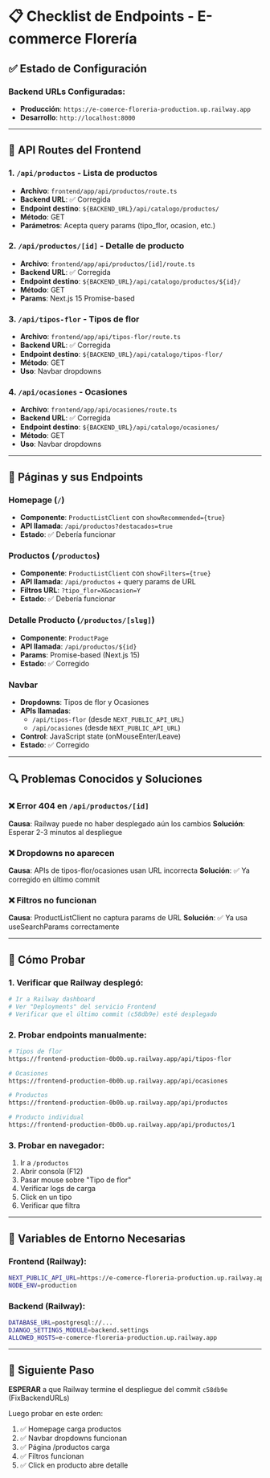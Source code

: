 # 📋 Checklist de Endpoints - E-commerce Florería

## ✅ Estado de Configuración

### Backend URLs Configuradas:
- **Producción**: `https://e-comerce-floreria-production.up.railway.app`
- **Desarrollo**: `http://localhost:8000`

---

## 🔌 API Routes del Frontend

### 1. `/api/productos` - Lista de productos
- **Archivo**: `frontend/app/api/productos/route.ts`
- **Backend URL**: ✅ Corregida
- **Endpoint destino**: `${BACKEND_URL}/api/catalogo/productos/`
- **Método**: GET
- **Parámetros**: Acepta query params (tipo_flor, ocasion, etc.)

### 2. `/api/productos/[id]` - Detalle de producto
- **Archivo**: `frontend/app/api/productos/[id]/route.ts`
- **Backend URL**: ✅ Corregida
- **Endpoint destino**: `${BACKEND_URL}/api/catalogo/productos/${id}/`
- **Método**: GET
- **Params**: Next.js 15 Promise-based

### 3. `/api/tipos-flor` - Tipos de flor
- **Archivo**: `frontend/app/api/tipos-flor/route.ts`
- **Backend URL**: ✅ Corregida
- **Endpoint destino**: `${BACKEND_URL}/api/catalogo/tipos-flor/`
- **Método**: GET
- **Uso**: Navbar dropdowns

### 4. `/api/ocasiones` - Ocasiones
- **Archivo**: `frontend/app/api/ocasiones/route.ts`
- **Backend URL**: ✅ Corregida
- **Endpoint destino**: `${BACKEND_URL}/api/catalogo/ocasiones/`
- **Método**: GET
- **Uso**: Navbar dropdowns

---

## 🎯 Páginas y sus Endpoints

### Homepage (`/`)
- **Componente**: `ProductListClient` con `showRecommended={true}`
- **API llamada**: `/api/productos?destacados=true`
- **Estado**: ✅ Debería funcionar

### Productos (`/productos`)
- **Componente**: `ProductListClient` con `showFilters={true}`
- **API llamada**: `/api/productos` + query params de URL
- **Filtros URL**: `?tipo_flor=X&ocasion=Y`
- **Estado**: ✅ Debería funcionar

### Detalle Producto (`/productos/[slug]`)
- **Componente**: `ProductPage`
- **API llamada**: `/api/productos/${id}`
- **Params**: Promise-based (Next.js 15)
- **Estado**: ✅ Corregido

### Navbar
- **Dropdowns**: Tipos de flor y Ocasiones
- **APIs llamadas**: 
  - `/api/tipos-flor` (desde `NEXT_PUBLIC_API_URL`)
  - `/api/ocasiones` (desde `NEXT_PUBLIC_API_URL`)
- **Control**: JavaScript state (onMouseEnter/Leave)
- **Estado**: ✅ Corregido

---

## 🔍 Problemas Conocidos y Soluciones

### ❌ Error 404 en `/api/productos/[id]`
**Causa**: Railway puede no haber desplegado aún los cambios
**Solución**: Esperar 2-3 minutos al despliegue

### ❌ Dropdowns no aparecen
**Causa**: APIs de tipos-flor/ocasiones usan URL incorrecta
**Solución**: ✅ Ya corregido en último commit

### ❌ Filtros no funcionan
**Causa**: ProductListClient no captura params de URL
**Solución**: ✅ Ya usa useSearchParams correctamente

---

## 🧪 Cómo Probar

### 1. Verificar que Railway desplegó:
```bash
# Ir a Railway dashboard
# Ver "Deployments" del servicio Frontend
# Verificar que el último commit (c58db9e) esté desplegado
```

### 2. Probar endpoints manualmente:
```bash
# Tipos de flor
https://frontend-production-0b0b.up.railway.app/api/tipos-flor

# Ocasiones
https://frontend-production-0b0b.up.railway.app/api/ocasiones

# Productos
https://frontend-production-0b0b.up.railway.app/api/productos

# Producto individual
https://frontend-production-0b0b.up.railway.app/api/productos/1
```

### 3. Probar en navegador:
1. Ir a `/productos`
2. Abrir consola (F12)
3. Pasar mouse sobre "Tipo de flor"
4. Verificar logs de carga
5. Click en un tipo
6. Verificar que filtra

---

## 📝 Variables de Entorno Necesarias

### Frontend (Railway):
```bash
NEXT_PUBLIC_API_URL=https://e-comerce-floreria-production.up.railway.app/api
NODE_ENV=production
```

### Backend (Railway):
```bash
DATABASE_URL=postgresql://...
DJANGO_SETTINGS_MODULE=backend.settings
ALLOWED_HOSTS=e-comerce-floreria-production.up.railway.app
```

---

## 🚨 Siguiente Paso

**ESPERAR** a que Railway termine el despliegue del commit `c58db9e` (FixBackendURLs)

Luego probar en este orden:
1. ✅ Homepage carga productos
2. ✅ Navbar dropdowns funcionan
3. ✅ Página /productos carga
4. ✅ Filtros funcionan
5. ✅ Click en producto abre detalle
